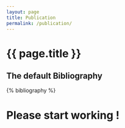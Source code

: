```yaml
---
layout: page
title: Publication
permalink: /publication/
---
```


{{ page.title }}
=================

The default Bibliography 
------------------------

{% bibliography %}


# Please start working !
